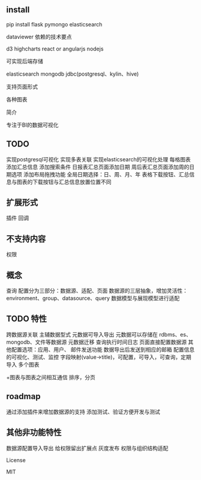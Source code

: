 
install
---
pip install flask pymongo elasticsearch

dataviewer
依赖的技术要点

d3 highcharts react or angularjs nodejs

可实现后端存储

elasticsearch mongodb jdbc(postgresql、kylin、hive)

支持页面形式

各种图表

简介

专注于BI的数据可视化

TODO
---
实现postgresql可视化
实现多表关联
实现elasticsearch的可视化处理
每格图表添加汇总信息
添加搜索条件
日报表汇总页面添加日期
周后表汇总页面添加周的日期选项
添加布局拖拽功能
全局日期选择：日、周、月、年
表格下载按钮、汇总信息与图表的下载按钮与汇总信息放置位置不同


扩展形式
---
插件 回调

不支持内容
---
权限

概念
---
查询
配置分为三部分：数据源、适配、页面
数据源的三层抽象，增加灵活性：environment、group、datasource、query
数据模型与展现模型进行适配


TODO 特性
---
跨数据源关联 主辅数据型式
元数据可导入导出
元数据可以存储在 rdbms、es、mongodb、文件等数据源
元数据迁移
查询执行时间日志
页面直接配置数据源
其他配置选项：应用、用户、
邮件发送功能
数据导出后发送到相应的邮箱
配置信息的可视化、测试、监控
字段映射(value->title)，可配置，可导入，可查询，定期导入
多个图表

+图表与图表之间相互通信
排序，分页

roadmap
---
通过添加插件来增加数据源的支持
添加测试、验证方便开发与测试

其他非功能特性
---
数据源配置导入导出
给权限留出扩展点
灰度发布
权限与组织结构适配

License

MIT